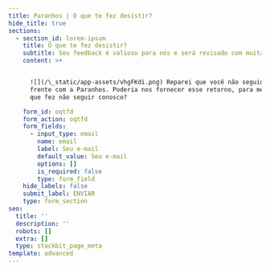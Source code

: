 ```yaml
---
title: Paranhos | O que te fez desistir?
hide_title: true
sections:
  - section_id: lorem-ipsum
    title: O que te fez desistir?
    subtitle: Seu feedback é valioso para nós e será revisado com muita cautela.
    content: >+


      ![](/\_static/app-assets/vhgFKdi.png) Reparei que você não seguiu em
      frente com a Paranhos. Poderia nos fornecer esse retorno, para melhorar o
      que fez não seguir conosco?

    form_id: oqtfd
    form_action: oqtfd
    form_fields:
      - input_type: email
        name: email
        label: Seu e-mail
        default_value: Seu e-mail
        options: []
        is_required: false
        type: form_field
    hide_labels: false
    submit_label: ENVIAR
    type: form_section
seo:
  title: ''
  description: ''
  robots: []
  extra: []
  type: stackbit_page_meta
template: advanced
---
```

